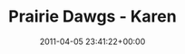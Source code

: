 ---
title:		"Prairie Dawgs - Karen"
type:		"photos"
mediatype:		"upload"
location:		"Dublin, Ireland"
date:		"2011-04-05 23:41:22+00:00"
album:		"music"
filename:		"prairie-dawgs-karen.md"
series:		"prairie-dawgs"
cl_public_id:		"music/prairie-dawgs-karen"
cl_version:		1497004910
format:		"tiff"
bytes:		3735136
width:		1440
height:		1440
colours:
- "#1B0405"
- "#201F1D"
- "#180E0D"
- "#7E350C"
- "#C78F79"
- "#835341"
- "#D1C5BF"
- "#1E201E"
- "#070406"
- "#784C0F"
- "#743E37"
- "#161416"
exposure_mode:		"Manual"
program:		"Manual"
aperture:		"5.6"
focal_length:		"200.0 mm"
iso:		"400"
shutter_speed:		"1/160"
metering:		"Center-weighted average"
flash:		"Fired, Return detected"
white_balance:		"Custom"
colour_temp:		"4600"
has_crop:		"false"
orientation:		"Horizontal (normal)"
camera_model:		"NIKON D200"
lens_info:		"18-200mm f/3.5-5.6"
artist: "Matt Finucane"
x_resolution:		"300"
y_resolution:		"300"
---